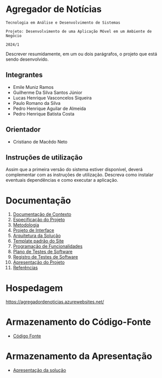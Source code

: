 # Agregador de Notícias

`Tecnologia em Análise e Desenvolvimento de Sistemas`

`Projeto: Desenvolvimento de uma Aplicação Móvel em um Ambiente de Negócio`

`2024/1`

Descrever resumidamente, em um ou dois parágrafos, o projeto que está sendo desenvolvido.

## Integrantes

- Emile Muniz Ramos
- Guilherme Da Silva Santos Júnior
- Lucas Henrique Vasconcelos Siqueira
- Paulo Romano da Silva
- Pedro Henrique Aguilar de Almeida
- Pedro Henrique Batista Costa

## Orientador

- Cristiano de Macêdo Neto

## Instruções de utilização

Assim que a primeira versão do sistema estiver disponível, deverá complementar com as instruções de utilização. Descreva como instalar eventuais dependências e como executar a aplicação.

# Documentação

<ol>
<li><a href="doc/01-Documentação de Contexto.md"> Documentação de Contexto</a></li>
<li><a href="doc/02-Especificação do Projeto.md"> Especificação do Projeto</a></li>
<li><a href="doc/03-Metodologia.md"> Metodologia</a></li>
<li><a href="doc/04-Projeto de Interface.md"> Projeto de Interface</a></li>
<li><a href="doc/05-Arquitetura da Solução.md"> Arquitetura da Solução</a></li>
<li><a href="doc/06-Template padrão do Site.md"> Template padrão do Site</a></li>
<li><a href="doc/07-Programação de Funcionalidades.md"> Programação de Funcionalidades</a></li>
<li><a href="doc/08-Plano de Testes de Software.md"> Plano de Testes de Software</a></li>
<li><a href="doc/09-Registro de Testes de Software.md"> Registro de Testes de Software</a></li>
<li><a href="doc/10-Apresentação do Projeto.md"> Apresentação do Projeto</a></li>
<li><a href="doc/11-Referências.md"> Referências</a></li>
</ol>

# Hospedagem

https://agregadordenoticias.azurewebsites.net/

# Armazenamento do Código-Fonte

- <a href="src/README.md">Código Fonte</a>

# Armazenamento da Apresentação

- <a href="presentation/README.md">Apresentação da solução</a>
